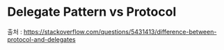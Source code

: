 # Delegate Pattern vs Protocol

출처 : <https://stackoverflow.com/questions/5431413/difference-between-protocol-and-delegates>

